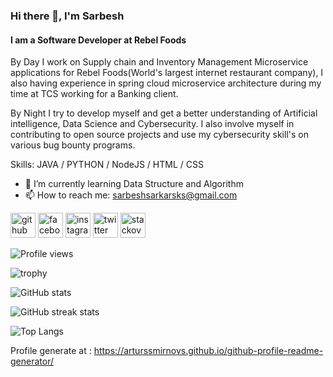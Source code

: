 ### Hi there 👋, I'm Sarbesh
#### I am a Software Developer at Rebel Foods
<!-- ![I am a Software Developer at Rebel Foods](https://arturssmirnovs.github.io/github-profile-readme-generator/images/banner.png) -->

By Day I work on Supply chain and Inventory Management Microservice applications for Rebel Foods(World's largest internet restaurant company), I also having experience in spring cloud microservice architecture during my time at TCS working for a Banking client. 

By Night I try to develop myself and get a better understanding of Artificial intelligence, Data Science and Cybersecurity. I also involve myself in contributing to open source projects and use my cybersecurity skill's on various bug bounty programs.

Skills: JAVA / PYTHON / NodeJS / HTML / CSS

- 🌱 I’m currently learning Data Structure and Algorithm 
- 📫 How to reach me: sarbeshsarkarsks@gmail.com 


[<img src='https://cdn.jsdelivr.net/npm/simple-icons@3.0.1/icons/github.svg' alt='github' height='40'>](https://github.com/sarbesh)  [<img src='https://cdn.jsdelivr.net/npm/simple-icons@3.0.1/icons/facebook.svg' alt='facebook' height='40'>](https://www.facebook.com/sarbesh.sarkar)  [<img src='https://cdn.jsdelivr.net/npm/simple-icons@3.0.1/icons/instagram.svg' alt='instagram' height='40'>](https://www.instagram.com/radioactive_sarbesh/)  [<img src='https://cdn.jsdelivr.net/npm/simple-icons@3.0.1/icons/twitter.svg' alt='twitter' height='40'>](https://twitter.com/sarbesh)  [<img src='https://cdn.jsdelivr.net/npm/simple-icons@3.0.1/icons/stackoverflow.svg' alt='stackoverflow' height='40'>](https://stackoverflow.com/users/9473287) 

![Profile views](https://gpvc.arturio.dev/sarbesh)

![trophy](https://github-profile-trophy.vercel.app/?username=sarbesh)

![GitHub stats](https://github-readme-stats.vercel.app/api?username=sarbesh&show_icons=true&theme=tokyonight)

![GitHub streak stats](https://github-readme-streak-stats.herokuapp.com/?user=sarbesh)

![Top Langs](https://github-readme-stats.vercel.app/api/top-langs/?username=sarbesh&layout=compact)


Profile generate at : https://arturssmirnovs.github.io/github-profile-readme-generator/

<!--

[<img src='https://cdn.jsdelivr.net/npm/simple-icons@3.0.1/icons/github.svg' alt='github' height='40'>](https://github.com/sarbesh)  [<img src='https://cdn.jsdelivr.net/npm/simple-icons@3.0.1/icons/facebook.svg' alt='facebook' height='40'>](https://www.facebook.com/sarbesh.sarkar)  [<img src='https://cdn.jsdelivr.net/npm/simple-icons@3.0.1/icons/instagram.svg' alt='instagram' height='40'>](https://www.instagram.com/radioactive_sarbesh/)  [<img src='https://cdn.jsdelivr.net/npm/simple-icons@3.0.1/icons/twitter.svg' alt='twitter' height='40'>](https://twitter.com/sarbesh)  [<img src='https://cdn.jsdelivr.net/npm/simple-icons@3.0.1/icons/stackoverflow.svg' alt='stackoverflow' height='40'>](https://stackoverflow.com/users/9473287)  

<a href='https://archiveprogram.github.com/'><img src='https://raw.githubusercontent.com/acervenky/animated-github-badges/master/assets/acbadge.gif' width='40' height='40'></a> <a href='https://github.com/pricing'><img src='https://raw.githubusercontent.com/acervenky/animated-github-badges/master/assets/pro.gif' width='40' height='40'></a> 

[![trophy](https://github-profile-trophy.vercel.app/?username=sarbesh)](https://github.com/ryo-ma/github-profile-trophy)

[![Top Langs](https://github-readme-stats.vercel.app/api/top-langs/?username=sarbesh)](https://github.com/anuraghazra/github-readme-stats)

![GitHub stats](https://github-readme-stats.vercel.app/api?username=sarbesh&show_icons=true)  

![GitHub Activity Graph](https://activity-graph.herokuapp.com/graph?username=sarbesh)  

![GitHub metrics](https://metrics.lecoq.io/sarbesh)  

![GitHub streak stats](https://github-readme-streak-stats.herokuapp.com/?user=sarbesh)  

![Profile views](https://gpvc.arturio.dev/sarbesh)  

[![Sarbesh's GitHub stats](https://github-readme-stats.vercel.app/api?username=sarbesh&show_icons=true&theme=tokyonight&show_owner=true&layout=compact)](https://github.com/sarbesh/github-readme-stats)

[![Top Langs](https://github-readme-stats.vercel.app/api/top-langs/?username=sarbesh&layout=compact)](https://github.com/sarbesh/github-readme-stats)

[![Sarbesh's wakatime stats](https://github-readme-stats.vercel.app/api/wakatime?username=sarbesh)](https://github.com/anuraghazra/github-readme-stats)

**sarbesh/sarbesh** is a ✨ _special_ ✨ repository because its `README.md` (this file) appears on your GitHub profile.

Here are some ideas to get you started:

- 🔭 I’m currently working on ...
- 🌱 I’m currently learning ...
- 👯 I’m looking to collaborate on ...
- 🤔 I’m looking for help with ...
- 💬 Ask me about ...
- 📫 How to reach me: ...
- 😄 Pronouns: ...
- ⚡ Fun fact: ...
-->
